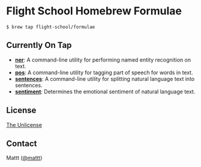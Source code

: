# Flight School Homebrew Formulae

```terminal
$ brew tap flight-school/formulae
```

## Currently On Tap

- **[ner]**:
  A command-line utility for performing named entity recognition on text.
- **[pos]**:
  A command-line utility for tagging part of speech for words in text.
- **[sentences]**:
  A command-line utility for splitting natural language text into sentences.
- **[sentiment]**:
  Determines the emotional sentiment of natural language text.

## License

[The Unlicense](http://unlicense.org)

## Contact

Mattt ([@mattt](https://twitter.com/mattt))

[ner]: https://github.com/Flight-School/ner
[pos]: https://github.com/Flight-School/pos
[sentences]: https://github.com/Flight-School/sentences
[sentiment]: https://github.com/Flight-School/sentiment
